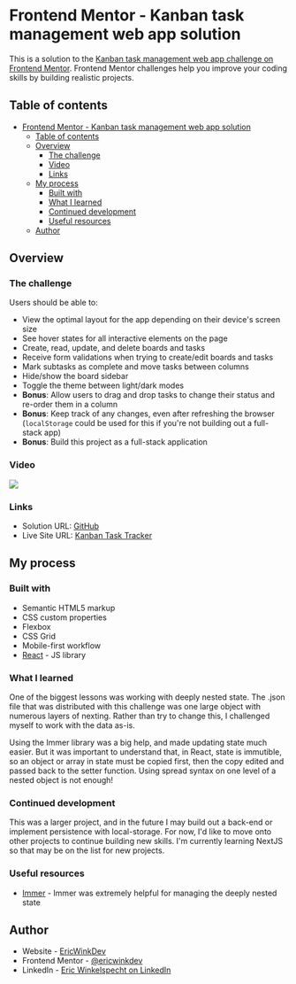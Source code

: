 # Frontend Mentor - Kanban task management web app solution

This is a solution to the [Kanban task management web app challenge on Frontend Mentor](https://www.frontendmentor.io/challenges/kanban-task-management-web-app-wgQLt-HlbB). Frontend Mentor challenges help you improve your coding skills by building realistic projects.

## Table of contents

- [Frontend Mentor - Kanban task management web app solution](#frontend-mentor---kanban-task-management-web-app-solution)
  - [Table of contents](#table-of-contents)
  - [Overview](#overview)
    - [The challenge](#the-challenge)
    - [Video](#video)
    - [Links](#links)
  - [My process](#my-process)
    - [Built with](#built-with)
    - [What I learned](#what-i-learned)
    - [Continued development](#continued-development)
    - [Useful resources](#useful-resources)
  - [Author](#author)

## Overview

### The challenge

Users should be able to:

- View the optimal layout for the app depending on their device's screen size
- See hover states for all interactive elements on the page
- Create, read, update, and delete boards and tasks
- Receive form validations when trying to create/edit boards and tasks
- Mark subtasks as complete and move tasks between columns
- Hide/show the board sidebar
- Toggle the theme between light/dark modes
- **Bonus**: Allow users to drag and drop tasks to change their status and re-order them in a column
- **Bonus**: Keep track of any changes, even after refreshing the browser (`localStorage` could be used for this if you're not building out a full-stack app)
- **Bonus**: Build this project as a full-stack application

### Video

![](./screenshot.jpg)

### Links

- Solution URL: [GitHub](https://github.com/ericwink/kanban-app)
- Live Site URL: [Kanban Task Tracker](https://kanban-ericwinkdev.netlify.app/)

## My process

### Built with

- Semantic HTML5 markup
- CSS custom properties
- Flexbox
- CSS Grid
- Mobile-first workflow
- [React](https://reactjs.org/) - JS library

### What I learned

One of the biggest lessons was working with deeply nested state. The .json file that was distributed with this challenge was one large object with numerous layers of nexting. Rather than try to change this, I challenged myself to work with the data as-is.

Using the Immer library was a big help, and made updating state much easier. But it was important to understand that, in React, state is immutible, so an object or array in state must be copied first, then the copy edited and passed back to the setter function. Using spread syntax on one level of a nested object is not enough!

### Continued development

This was a larger project, and in the future I may build out a back-end or implement persistence with local-storage. For now, I'd like to move onto other projects to continue building new skills. I'm currently learning NextJS so that may be on the list for new projects.

### Useful resources

- [Immer](https://immerjs.github.io/immer/) - Immer was extremely helpful for managing the deeply nested state

## Author

- Website - [EricWinkDev](https://www.ericwink.dev/)
- Frontend Mentor - [@ericwinkdev](https://www.frontendmentor.io/profile/ericwink)
- LinkedIn - [Eric Winkelspecht on LinkedIn](https://www.linkedin.com/in/eric-winkelspecht/)
